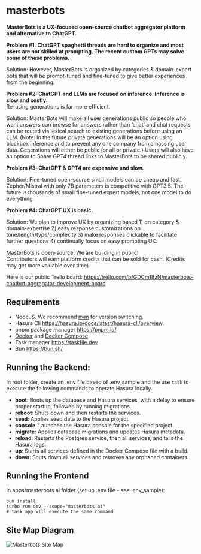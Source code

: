# masterbots

**MasterBots is a UX-focused open-source chatbot aggregator platform and alternative to ChatGPT.**

**Problem #1: ChatGPT spaghetti threads are hard to organize and most users are not skilled at prompting.  The recent custom GPTs may solve some of these problems.**

Solution: However, MasterBots is organized by categories & domain-expert bots that will be prompt-tuned and fine-tuned to give better experiences from the beginning.

**Problem #2: ChatGPT and LLMs are focused on inference.  Inference is slow and costly.**  
Re-using generations is far more efficient. 

Solution: MasterBots will make all user generations public so people who want answers can browse for answers rather than ‘chat’ and chat requests can be routed via lexical search to existing generations before using an LLM. (Note: In the future private generations will be an option using blackbox inference and to prevent any one company from amassing user data. Generations will either be public for all or private.)  Users will also have an option to Share GPT4 thread links to MasterBots to be shared publicly. 

**Problem #3: ChatGPT & GPT4 are expensive and slow.**

Solution: Fine-tuned open-source small models can be cheap and fast.  Zepher/Mistral with only 7B parameters is competitive with GPT3.5.  The future is thousands of small fine-tuned expert models, not one model to do everything. 

**Problem #4: ChatGPT UX is basic.**  

Solution:  We plan to improve UX by organizing based 1) on category & domain-expertise 2) easy response customizations on tone/length/type/complexity 3)  make responses clickable to facilitate further questions 4) continually focus on easy prompting UX.

MasterBots is open-source.  We are building in public!  
Contributors will earn platform credits that can be sold for cash.
(Credits may get more valuable over time)

Here is our public Trello board: 
https://trello.com/b/GDCm18zN/masterbots-chatbot-aggregator-development-board

## Requirements

- NodeJS. We recommend [nvm](https://github.com/nvm-sh/nvm) for version switching.
- Hasura Cli https://hasura.io/docs/latest/hasura-cli/overview.
- pnpm package manager https://pnpm.io/
- [Docker](https://docs.docker.com/engine/install/) and [Docker Compose](https://docs.docker.com/compose/install/)
- Task manager https://taskfile.dev
- Bun https://bun.sh/

## Running the Backend:

In root folder, create an .env file based of .env_sample and the use `task` to execute the following commands to operate Hasura locally.

- **boot**: Boots up the database and Hasura services, with a delay to ensure proper startup, followed by running migrations.
- **reboot**: Shuts down and then restarts the services.
- **seed**: Applies seed data to the Hasura project.
- **console**: Launches the Hasura console for the specified project.
- **migrate**: Applies database migrations and updates Hasura metadata. 
- **reload**: Restarts the Postgres service, then all services, and tails the Hasura logs.
- **up**: Starts all services defined in the Docker Compose file with a build.
- **down**: Shuts down all services and removes any orphaned containers.

## Running the Frontend

In apps/masterbots.ai folder (set up .env file - see .env_sample):

```
bun install
turbo run dev --scope="masterbots.ai" 
# task app will execute the same command
```
## Site Map Diagram

![Masterbots Site Map](https://www.mermaidchart.com/raw/4b1761c6-e3fd-4e0b-8efb-aed6b3ff89ef?theme=light&version=v0.1&format=svg)

